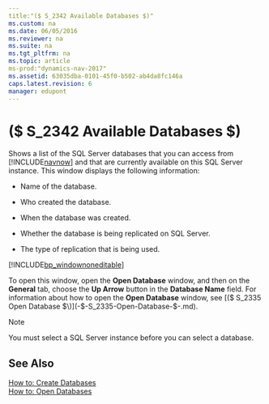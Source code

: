 ```yaml
---
title:"($ S_2342 Available Databases $)"
ms.custom: na
ms.date: 06/05/2016
ms.reviewer: na
ms.suite: na
ms.tgt_pltfrm: na
ms.topic: article
ms-prod:"dynamics-nav-2017"
ms.assetid: 63035dba-0101-45f0-b502-ab4da8fc146a
caps.latest.revision: 6
manager: edupont
---
```

# ($ S_2342 Available Databases $)
Shows a list of the SQL Server databases that you can access from [!INCLUDE[navnow](includes/navnow_md.md)] and that are currently available on this SQL Server instance. This window displays the following information:  
  
-   Name of the database.  
  
-   Who created the database.  
  
-   When the database was created.  
  
-   Whether the database is being replicated on SQL Server.  
  
-   The type of replication that is being used.  
  
 [!INCLUDE[bp_windownoneditable](includes/bp_windownoneditable_md.md)]  
  
 To open this window, open the **Open Database** window, and then on the **General** tab, choose the **Up Arrow** button in the **Database Name** field. For information about how to open the **Open Database** window, see [\($ S\_2335 Open Database $\)](-$-S_2335-Open-Database-$-.md).  
  
> [!NOTE]  
>  You must select a SQL Server instance before you can select a database.  
  
## See Also  
 [How to: Create Databases](../Topic/How%20to:%20Create%20Databases.md)   
 [How to: Open Databases](../Topic/How%20to:%20Open%20Databases.md)